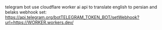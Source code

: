 telegram bot use cloudflare worker ai api to translate english to persian and belaks
webhook set:
https://api.telegram.org/botTELEGRAM_TOKEN_BOT/setWebhook?url=https://WORKER.workers.dev/
